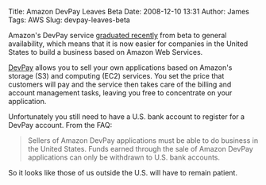 Title: Amazon DevPay Leaves Beta
Date: 2008-12-10 13:31
Author: James
Tags: AWS
Slug: devpay-leaves-beta

Amazon's DevPay service [graduated recently][] from beta to general
availability, which means that it is now easier for companies in the
United States to build a business based on Amazon Web Services.

[DevPay][] allows you to sell your own applications based on Amazon's
storage (S3) and computing (EC2) services. You set the price that
customers will pay and the service then takes care of the billing and
account management tasks, leaving you free to concentrate on your
application.

Unfortunately you still need to have a U.S. bank account to register for
a DevPay account. From the FAQ:

> Sellers of Amazon DevPay applications must be able to do business in
> the United States. Funds earned through the sale of Amazon DevPay
> applications can only be withdrawn to U.S. bank accounts.

So it looks like those of us outside the U.S. will have to remain
patient.

  [graduated recently]: http://aws.typepad.com/aws/2008/12/amazon-devpay-graduates-to-general-availability.html
  [DevPay]: http://aws.amazon.com/devpay/
